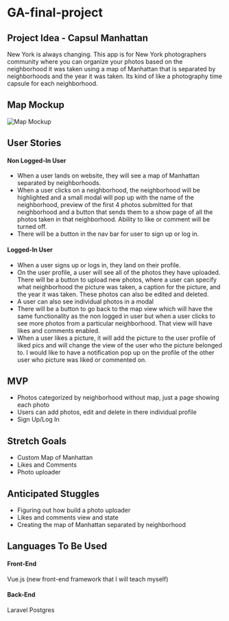 # GA-final-project

## Project Idea - Capsul Manhattan
New York is always changing. This app is for New York photographers community where you can organize your photos based on the neighborhood it was taken using a map of Manhattan that is separated by neighborhoods and the year it was taken. Its kind of like a photography time capsule for each neighborhood. 

## Map Mockup

![Map Mockup](public/img/mockup.png)

## User Stories

#### Non Logged-In User 
* When a user lands on website, they will see a map of Manhattan separated by neighborhoods. 
* When a user clicks on a neighborhood, the neighborhood will be highlighted and a small modal will pop up with the name of the neighborhood, preview of the first 4 photos submitted for that neighborhood and a button that sends them to a show page of all the photos taken in that neighborhood. Ability to like or comment will be turned off. 
* There will be a button in the nav bar for user to sign up or log in.

#### Logged-In User
* When a user signs up or logs in, they land on their profile.
* On the user profile, a user will see all of the photos they have uploaded. There will be a button to upload new photos, where a user can specify what neighborhood the picture was taken, a caption for the picture, and the year it was taken. These photos can also be edited and deleted. 
* A user can also see individual photos in a modal
* There will be a button to go back to the map view which will have the same functionality as the non logged in user but when a user clicks to see more photos from a particular neighborhood. That view will have likes and comments enabled. 
* When a user likes a picture, it will add the picture to the user profile of liked pics and will change the view of the user who the picture belonged to. I would like to have a notification pop up on the profile of the other user who picture was liked or commented on. 

## MVP
* Photos categorized by neighborhood without map, just a page showing each photo
* Users can add photos, edit and delete in there individual profile 
* Sign Up/Log In 

## Stretch Goals
* Custom Map of Manhattan 
* Likes and Comments
* Photo uploader

## Anticipated Stuggles
* Figuring out how build a photo uploader
* Likes and comments view and state
* Creating the map of Manhattan separated by neighborhood

## Languages To Be Used

#### Front-End
Vue.js (new front-end framework that I will teach myself)

#### Back-End 
Laravel Postgres
